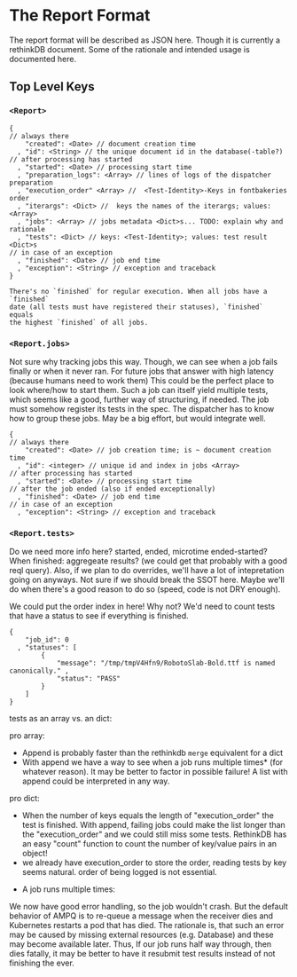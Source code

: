 # The Report Format

The report format will be described as JSON here. Though it is currently
a rethinkDB document. Some of the rationale and intended usage is
documented here.


## Top Level Keys

### `<Report>`

```
{
// always there
    "created": <Date> // document creation time
  , "id": <String> // the unique document id in the database(-table?)
// after processing has started
  , "started": <Date> // processing start time
  , "preparation_logs": <Array> // lines of logs of the dispatcher preparation
  , "execution_order" <Array> //  <Test-Identity>-Keys in fontbakeries order
  , "iterargs": <Dict> //  keys the names of the iterargs; values: <Array>
  , "jobs": <Array> // jobs metadata <Dict>s... TODO: explain why and rationale
  , "tests": <Dict> // keys: <Test-Identity>; values: test result <Dict>s
// in case of an exception
  , "finished": <Date> // job end time
  , "exception": <String> // exception and traceback
}

There's no `finished` for regular execution. When all jobs have a `finished`
date (all tests must have registered their statuses), `finished` equals
the highest `finished` of all jobs.

```

### `<Report.jobs>`

Not sure why tracking jobs this way. Though, we can see when a job fails
finally or when it never ran. For future jobs that answer with high latency
(because humans need to work them) This could be the perfect place to look
where/how to start them. Such a job can itself yield multiple tests, which
seems like a good, further way of structuring, if needed. The job must somehow
register its tests in the spec. The dispatcher has to know how to group these
jobs. May be a big effort, but would integrate well.

```
{
// always there
    "created": <Date> // job creation time; is ~ document creation time
  , "id": <integer> // unique id and index in jobs <Array>
// after processing has started
  , "started": <Date> // processing start time
// after the job ended (also if ended exceptionally)
  , "finished": <Date> // job end time
// in case of an exception
  , "exception": <String> // exception and traceback
```

###  `<Report.tests>`

Do we need more info here? started, ended, microtime ended-started?
When finished: aggregeate results? (we could get that probably with a
good reql query). Also, if we plan to do overrides, we'll have a lot
of intepretation going on anyways.
Not sure if we should break the SSOT here. Maybe we'll do when there's a
good reason to do so (speed, code is not DRY enough).

We could put the order index in here! Why not? We'd need to count tests that
have a status to see if everything is finished.

```
{
    "job_id": 0
  , "statuses": [
        {
            "message": "/tmp/tmpV4Hfn9/RobotoSlab-Bold.ttf is named canonically." ,
            "status": "PASS"
        }
    ]
}
```



tests as an array vs. an dict:

pro array:
- Append is probably faster than the rethinkdb `merge` equivalent for a dict
- With append we have a way to see when a job runs multiple times* (for whatever reason).
  It may be better to factor in possible failure! A list with append could
  be interpreted in any way.

pro dict:
- When the number of keys equals the length of "execution_order" the test is
  finished. With append, failing jobs could make the list longer than the
  "execution_order" and we could still miss some tests. RethinkDB has an easy
  "count" function to count the number of key/value pairs in an object!
- we already have execution_order to store the order, reading tests by key seems
  natural. order of being logged is not essential.





* A job runs multiple times:

We now have good error handling, so the job wouldn't crash. But the default
behavior of AMPQ is to re-queue a message when the receiver dies and Kubernetes
restarts a pod that has died. The rationale is, that such an error may be
caused by missing external resources (e.g. Database) and these may become
available later. Thus, If our job runs half way through, then dies fatally,
it may be better to have it resubmit test results instead of not finishing
the ever.







